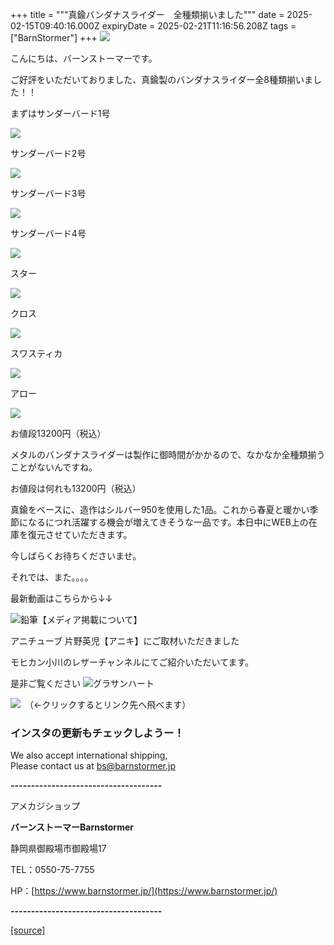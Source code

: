 +++
title = """真鍮バンダナスライダー　全種類揃いました"""
date = 2025-02-15T09:40:16.000Z
expiryDate = 2025-02-21T11:16:56.208Z
tags = ["BarnStormer"]
+++
[![](https://stat.ameba.jp/user_images/20231023/16/barnstormer-go/b2/03/p/o0420015015354743273.png)](https://ameblo.jp/barnstormer-go/entry-12825670498.html)

こんにちは、バーンストーマーです。

ご好評をいただいておりました、真鍮製のバンダナスライダー全8種類揃いました！！

まずはサンダーバード1号

[![](https://stat.ameba.jp/user_images/20250215/18/barnstormer-go/ef/6d/j/o0581070015544555129.jpg)](https://stat.ameba.jp/user_images/20250215/18/barnstormer-go/ef/6d/j/o0581070015544555129.jpg)

サンダーバード2号

[![](https://stat.ameba.jp/user_images/20250215/18/barnstormer-go/c0/5b/j/o0612070015544555130.jpg)](https://stat.ameba.jp/user_images/20250215/18/barnstormer-go/c0/5b/j/o0612070015544555130.jpg)

サンダーバード3号

[![](https://stat.ameba.jp/user_images/20250215/18/barnstormer-go/2c/79/j/o0466070015544555133.jpg)](https://stat.ameba.jp/user_images/20250215/18/barnstormer-go/2c/79/j/o0466070015544555133.jpg)

サンダーバード4号

[![](https://stat.ameba.jp/user_images/20250215/18/barnstormer-go/f4/2a/j/o0466070015544555134.jpg)](https://stat.ameba.jp/user_images/20250215/18/barnstormer-go/f4/2a/j/o0466070015544555134.jpg)

スター

[![](https://stat.ameba.jp/user_images/20250215/18/barnstormer-go/1e/1f/j/o0589070015544555136.jpg)](https://stat.ameba.jp/user_images/20250215/18/barnstormer-go/1e/1f/j/o0589070015544555136.jpg)

クロス

[![](https://stat.ameba.jp/user_images/20250215/18/barnstormer-go/a6/18/j/o0550070015544555138.jpg)](https://stat.ameba.jp/user_images/20250215/18/barnstormer-go/a6/18/j/o0550070015544555138.jpg)

スワスティカ

[![](https://stat.ameba.jp/user_images/20250215/18/barnstormer-go/9f/44/j/o0537070015544555139.jpg)](https://stat.ameba.jp/user_images/20250215/18/barnstormer-go/9f/44/j/o0537070015544555139.jpg)

アロー

[![](https://stat.ameba.jp/user_images/20250215/18/barnstormer-go/ca/9c/j/o0591070015544555141.jpg)](https://stat.ameba.jp/user_images/20250215/18/barnstormer-go/ca/9c/j/o0591070015544555141.jpg)

お値段13200円（税込）

メタルのバンダナスライダーは製作に御時間がかかるので、なかなか全種類揃うことがないんですね。

お値段は何れも13200円（税込）

真鍮をベースに、造作はシルバー950を使用した1品。これから春夏と暖かい季節になるにつれ活躍する機会が増えてきそうな一品です。本日中にWEB上の在庫を復元させていただきます。

今しばらくお待ちくださいませ。

それでは、また。。。。

最新動画はこちらから↓↓

![鉛筆](https://stat100.ameba.jp/blog/ucs/img/char/char3/519.png)【メディア掲載について】

アニチューブ 片野英児【アニキ】にご取材いただきました

モヒカン小川のレザーチャンネルにてご紹介いただいてます。

是非ご覧ください ![グラサンハート](https://stat100.ameba.jp/blog/ucs/img/char/char3/148.png)

[![](https://stat.ameba.jp/user_images/20230412/16/barnstormer-go/6a/23/p/o0108010815269242493.png)](https://www.instagram.com/barnstormer_daily/)　（←クリックするとリンク先へ飛べます）

### インスタの更新もチェックしようー！

We also accept international shipping,  
Please contact us at bs@barnstormer.jp

**\-------------------------------------**

アメカジショップ

**バーンストーマーBarnstormer**

静岡県御殿場市御殿場17

TEL：0550-75-7755

HP：[https://www.barnstormer.jp/](https://www.barnstormer.jp/)

**\-------------------------------------**

[[source]](https://ameblo.jp/barnstormer-go/entry-12886550706.html)
